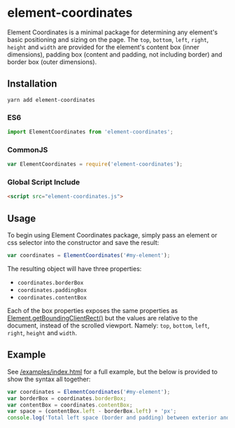 # element-coordinates
Element Coordinates is a minimal package for determining any element's basic positioning and sizing on the page. The `top`, `bottom`, `left`, `right`, `height` and `width` are provided for the element's content box (inner dimensions), padding box (content and padding, not including border) and border box (outer dimensions).

## Installation
```
yarn add element-coordinates
```

### ES6
```js
import ElementCoordinates from 'element-coordinates';
```

### CommonJS
```js
var ElementCoordinates = require('element-coordinates');
```

### Global Script Include
```html
<script src="element-coordinates.js">
```

## Usage
To begin using Element Coordinates package, simply pass an element or css selector into the constructor and save the result:
```js
var coordinates = ElementCoordinates('#my-element');
```

The resulting object will have three properties:
* `coordinates.borderBox`
* `coordinates.paddingBox`
* `coordinates.contentBox`

Each of the box properties exposes the same properties as [Element.getBoundingClientRect()](https://developer.mozilla.org/en-US/docs/Web/API/Element/getBoundingClientRect) but the values are relative to the document, instead of the scrolled viewport. Namely: `top`, `bottom`, `left`, `right`, `height` and `width`.

## Example
See [/examples/index.html](http://htmlpreview.github.io/?http://github.com/jsneden/element-coordinates/blob/master/examples/index.html) for a full example, but the below is provided to show the syntax all together:
```js
var coordinates = ElementCoordinates('#my-element');
var borderBox = coordinates.borderBox;
var contentBox = coordinates.contentBox;
var space = (contentBox.left - borderBox.left) + 'px';
console.log('Total left space (border and padding) between exterior and content is ' + space);
```
